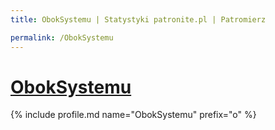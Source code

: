 ```yaml
---
title: ObokSystemu | Statystyki patronite.pl | Patromierz

permalink: /ObokSystemu
---
```


# [ObokSystemu](https://patronite.pl/ObokSystemu)

{% include profile.md name="ObokSystemu" prefix="o" %}
